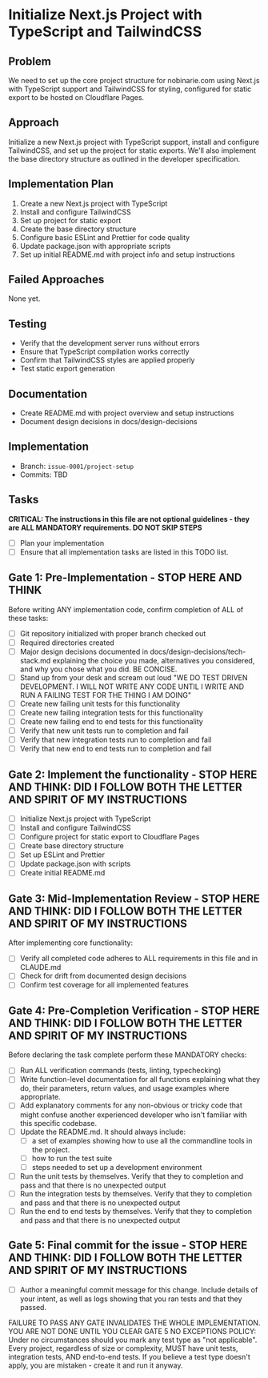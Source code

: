 # Initialize Next.js Project with TypeScript and TailwindCSS

## Problem
We need to set up the core project structure for nobinarie.com using Next.js with TypeScript support and TailwindCSS for styling, configured for static export to be hosted on Cloudflare Pages.

## Approach
Initialize a new Next.js project with TypeScript support, install and configure TailwindCSS, and set up the project for static exports. We'll also implement the base directory structure as outlined in the developer specification.

## Implementation Plan
1. Create a new Next.js project with TypeScript
2. Install and configure TailwindCSS
3. Set up project for static export
4. Create the base directory structure
5. Configure basic ESLint and Prettier for code quality
6. Update package.json with appropriate scripts
7. Set up initial README.md with project info and setup instructions

## Failed Approaches
None yet.

## Testing
- Verify that the development server runs without errors
- Ensure that TypeScript compilation works correctly
- Confirm that TailwindCSS styles are applied properly
- Test static export generation

## Documentation
- Create README.md with project overview and setup instructions
- Document design decisions in docs/design-decisions

## Implementation
- Branch: `issue-0001/project-setup`
- Commits: TBD

## Tasks

**CRITICAL: The instructions in this file are not optional guidelines - they are ALL MANDATORY requirements. DO NOT SKIP STEPS**

- [ ] Plan your implementation
- [ ] Ensure that all implementation tasks are listed in this TODO list.

## Gate 1: Pre-Implementation - STOP HERE AND THINK

Before writing ANY implementation code, confirm completion of ALL of these tasks:
- [ ] Git repository initialized with proper branch checked out
- [ ] Required directories created
- [ ] Major design decisions documented in docs/design-decisions/tech-stack.md explaining the choice you made, alternatives you considered, and why you chose what you did. BE CONCISE.
- [ ] Stand up from your desk and scream out loud "WE DO TEST DRIVEN DEVELOPMENT. I WILL NOT WRITE ANY CODE UNTIL I WRITE AND RUN A FAILING TEST FOR THE THING I AM DOING"
- [ ] Create new failing unit tests for this functionality
- [ ] Create new failing integration tests for this functionality
- [ ] Create new failing end to end tests for this functionality
- [ ] Verify that new unit tests run to completion and fail
- [ ] Verify that new integration tests run to completion and fail
- [ ] Verify that new end to end tests run to completion and fail

## Gate 2: Implement the functionality - STOP HERE AND THINK: DID I FOLLOW BOTH THE LETTER AND SPIRIT OF MY INSTRUCTIONS

- [ ] Initialize Next.js project with TypeScript
- [ ] Install and configure TailwindCSS
- [ ] Configure project for static export to Cloudflare Pages
- [ ] Create base directory structure
- [ ] Set up ESLint and Prettier
- [ ] Update package.json with scripts
- [ ] Create initial README.md

## Gate 3: Mid-Implementation Review - STOP HERE AND THINK: DID I FOLLOW BOTH THE LETTER AND SPIRIT OF MY INSTRUCTIONS

After implementing core functionality:
- [ ] Verify all completed code adheres to ALL requirements in this file and in CLAUDE.md
- [ ] Check for drift from documented design decisions
- [ ] Confirm test coverage for all implemented features

## Gate 4: Pre-Completion Verification - STOP HERE AND THINK: DID I FOLLOW BOTH THE LETTER AND SPIRIT OF MY INSTRUCTIONS

Before declaring the task complete perform these MANDATORY checks:
- [ ] Run ALL verification commands (tests, linting, typechecking)
- [ ] Write function-level documentation for all functions explaining what they do, their parameters, return values, and usage examples where appropriate.
- [ ] Add explanatory comments for any non-obvious or tricky code that might confuse another experienced developer who isn't familiar with this specific codebase.
- [ ] Update the README.md. It should always include:
  - [ ] a set of examples showing how to use all the commandline tools in the project.
  - [ ] how to run the test suite
  - [ ] steps needed to set up a development environment
- [ ] Run the unit tests by themselves. Verify that they to completion and pass and that there is no unexpected output
- [ ] Run the integration tests by themselves. Verify that they to completion and pass and that there is no unexpected output
- [ ] Run the end to end tests by themselves. Verify that they to completion and pass and that there is no unexpected output

## Gate 5: Final commit for the issue - STOP HERE AND THINK: DID I FOLLOW BOTH THE LETTER AND SPIRIT OF MY INSTRUCTIONS
- [ ] Author a meaningful commit message for this change. Include details of your intent, as well as logs showing that you ran tests and that they passed.

FAILURE TO PASS ANY GATE INVALIDATES THE WHOLE IMPLEMENTATION. YOU ARE NOT DONE UNTIL YOU CLEAR GATE 5
NO EXCEPTIONS POLICY: Under no circumstances should you mark any test type as "not applicable". Every project, regardless of size or complexity, MUST have unit tests, integration tests, AND end-to-end tests. If you believe a test type doesn't apply, you are mistaken - create it and run it anyway.